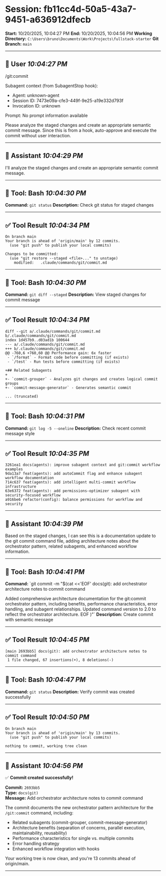 # Session: fb11cc4d-50a5-43a7-9451-a636912dfecb

**Start:** 10/20/2025, 10:04:27 PM
**End:** 10/20/2025, 10:04:56 PM
**Working Directory:** `C:\Users\bruno\Documents\Work\Projects\fullstack-starter`
**Git Branch:** `main`

---

## 👤 User _10:04:27 PM_

/git:commit

Subagent context (from SubagentStop hook):
- Agent: unknown-agent
- Session ID: 7473e09a-cfe3-449f-9e25-a19e332d793f
- Invocation ID: unknown

Prompt:
No prompt information available

Please analyze the staged changes and create an appropriate semantic commit message.
Since this is from a hook, auto-approve and execute the commit without user interaction.

---

## 🤖 Assistant _10:04:29 PM_

I'll analyze the staged changes and create an appropriate semantic commit message.

---

## 🔧 Tool: Bash _10:04:30 PM_

**Command:** `git status`
**Description:** Check git status for staged changes

---

## ✅ Tool Result _10:04:34 PM_

```
On branch main
Your branch is ahead of 'origin/main' by 12 commits.
  (use "git push" to publish your local commits)

Changes to be committed:
  (use "git restore --staged <file>..." to unstage)
	modified:   .claude/commands/git/commit.md
```

---

## 🔧 Tool: Bash _10:04:30 PM_

**Command:** `git diff --staged`
**Description:** View staged changes for commit message

---

## ✅ Tool Result _10:04:34 PM_

```
diff --git a/.claude/commands/git/commit.md b/.claude/commands/git/commit.md
index 1d457b9..d03ad1b 100644
--- a/.claude/commands/git/commit.md
+++ b/.claude/commands/git/commit.md
@@ -760,6 +760,60 @@ Performance gain: 6x faster
 - `/format` - Format code before committing (if exists)
 - `/test` - Run tests before committing (if exists)
 
+## Related Subagents
+
+- `commit-grouper` - Analyzes git changes and creates logical commit groups
+- `commit-message-generator` - Generates semantic commit

... (truncated)
```

---

## 🔧 Tool: Bash _10:04:31 PM_

**Command:** `git log -5 --oneline`
**Description:** Check recent commit message style

---

## ✅ Tool Result _10:04:35 PM_

```
3261ea1 docs(agents): improve subagent context and git:commit workflow examples
9da13a7 feat(agents): add autoCommit flag and enhance subagent workflow documentation
714c637 feat(agents): add intelligent multi-commit workflow infrastructure
63e6372 feat(agents): add permissions-optimizer subagent with security-focused workflow
a916be6 refactor(config): balance permissions for workflow and security
```

---

## 🤖 Assistant _10:04:39 PM_

Based on the staged changes, I can see this is a documentation update to the git commit command file, adding architecture notes about the orchestrator pattern, related subagents, and enhanced workflow information.

---

## 🔧 Tool: Bash _10:04:41 PM_

**Command:** `git commit -m "$(cat <<'EOF'
docs(git): add orchestrator architecture notes to commit command

Added comprehensive architecture documentation for the git:commit orchestrator pattern, including benefits, performance characteristics, error handling, and subagent relationships. Updated command version to 2.0 to reflect the orchestrator architecture.
EOF
)"`
**Description:** Create commit with semantic message

---

## ✅ Tool Result _10:04:45 PM_

```
[main 2693bb5] docs(git): add orchestrator architecture notes to commit command
 1 file changed, 67 insertions(+), 8 deletions(-)
```

---

## 🔧 Tool: Bash _10:04:47 PM_

**Command:** `git status`
**Description:** Verify commit was created successfully

---

## ✅ Tool Result _10:04:50 PM_

```
On branch main
Your branch is ahead of 'origin/main' by 13 commits.
  (use "git push" to publish your local commits)

nothing to commit, working tree clean
```

---

## 🤖 Assistant _10:04:56 PM_

✅ **Commit created successfully!**

**Commit:** `2693bb5`  
**Type:** `docs(git)`  
**Message:** Add orchestrator architecture notes to commit command

The commit documents the new orchestrator pattern architecture for the `/git:commit` command, including:
- Related subagents (commit-grouper, commit-message-generator)
- Architecture benefits (separation of concerns, parallel execution, maintainability, reusability)
- Performance characteristics for single vs. multiple commits
- Error handling strategy
- Enhanced workflow integration with hooks

Your working tree is now clean, and you're 13 commits ahead of origin/main.

---

